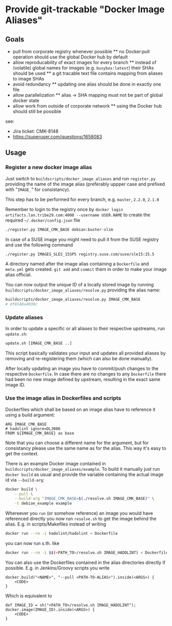 # Provide git-trackable "Docker Image Aliases" 

## Goals

* pull from corporate registry whenever possible
** no Docker:pull operation should use the global Docker hub by default
* allow reproducability of exact images for every branch
** instead of (volatile) global names for images (e.g. `busybox:latest`) their SHAs should be used
** a git tracable text file contains mapping from aliases to image SHAs
* avoid redundancy
** updating one alias should be done in exactly one file
* allow parallelization
** alias -> SHA mapping must not be part of global docker state
* allow work from outside of corporate network
** using the Docker hub should still be possible

see:
- Jira ticket: CMK-8148
- https://superuser.com/questions/1658083


## Usage

### Register a new docker image alias

Just switch to `buildscripts/docker_image_aliases` and run `register.py` providing the name of
the image alias (preferably uppper case and prefixed with "`IMAGE_`" for consistancy).

This step has to be performed for every branch, e.g. `master`, `2.2.0`, `2.1.0`

Remember to login to the registry once by
`docker login artifacts.lan.tribe29.com:4000 --username USER.NAME` to create the required
`~/.docker/config.json` file

```bash
./register.py IMAGE_CMK_BASE debian:buster-slim
```

In case of a SUSE image you might need to pull it from the SUSE registry and use the following command

```bash
./register.py IMAGES_SLES_15SP5 registry.suse.com/suse/sle15:15.5
```

A directory named after the image alias containing a `Dockerfile` and `meta.yml` gets created.
`git add` and `commit` them in order to make your image alias official.

You can now output the unique ID of a locally stored image by running 
`buildscripts/docker_image_aliases/resolve.py` providing the alias name:

```bash
buildscripts/docker_image_aliases/resolve.py IMAGE_CMK_BASE
# df0140a4030c
```

### Update aliases

In order to update a specific or all aliases to their respective upstreams, run `update.sh`:

```bash
update.sh [IMAGE_CMK_BASE ..]
```

This script basically validates your input and updates all provided aliases by removing and
re-registering them (which can also be done manually).

After locally updating an image you have to commit/push changes to the respective `Dockerfile`.
In case there are no changes to any `Dockerfile` there had been no new image defined by upstream,
resulting in the exact same image ID.

### Use the image alias in Dockerfiles and scripts

Dockerfiles which shall be based on an image alias have to reference it using a build argument:

```
ARG IMAGE_CMK_BASE
# hadolint ignore=DL3006
FROM ${IMAGE_CMK_BASE} as base
```

Note that you can choose a different name for the argument, but for consistancy please use the
same name as for the alias. This way it's easy to get the context.

There is an example Docker image contained in `buildscripts/docker_image_aliases/example`. To build
it manually just run `docker build` as usual and provide the variable containing the actual image id
via `--build-arg`:

```bash
docker build \
    --pull \
    --build-arg "IMAGE_CMK_BASE=$(./resolve.sh IMAGE_CMK_BASE)" \
    -t debian_example example
```

Whereever you `run` (or somehow reference) an image you would have referenced directly you now run
`resolve.sh` to get the image behind the alias. E.g. in scripts/Makefiles instead of writing 

```bash
docker run --rm -i hadolint/hadolint < Dockerfile
```

you can now run s.th. like

```bash
docker run --rm -i $$(<PATH_TO>/resolve.sh IMAGE_HADOLINT) < Dockerfile
```

You can also use the Dockerfiles contained in the alias directories directly if possible. E.g. in 
Jenkins/Groovy scripts you write

```
docker.build("<NAME>", "--pull <PATH-TO-ALIAS>").inside(<ARGS>) {
    <CODE>
}
```

Which is equivalent to

```
def IMAGE_ID = sh("<PATH_TO>/resolve.sh IMAGE_HADOLINT");
docker.image(IMAGE_ID).inside(<ARGS>) {
    <CODE>
}
```
